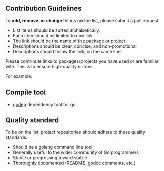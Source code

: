 ## Contribution Guidelines
To **add, remove, or change** things on the list, please submit a pull request

* List items should be sorted alphabetically.
* Each item should be limited to one link
* The link should be the name of the package or project
* Descriptions should be clear, concise, and non-promotional
* Descriptions should follow the link, on the same line

Please contribute links to packages/projects you have used or are familiar with. This is to ensure high-quality entries.

For example:

## Compile tool
* [godep](https://github.com/tools/godep) dependency tool for go

## Quality standard
To be on the list, project repositories should adhere to these quality standards:

* Should be a golang command line tool
* Generally useful to the wider community of Go programmers
* Stable or progressing toward stable
* Thoroughly documented (README, godoc comments, etc.)

